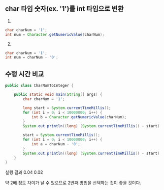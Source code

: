 ## char 타입 숫자(ex. '1')를 int 타입으로 변환
1.
```java
char charNum = '1';
int num = Character.getNumericValue(charNum);
```

2. 
```java
char charNum = '1';
int num = charNum - '0';
```

## 수행 시간 비교
```java
public class CharNumToInteger {

    public static void main(String[] args) {
        char charNum = '1';

        long start = System.currentTimeMillis();
        for (int i = 0; i < 10000000; i++) {
            int b = Character.getNumericValue(charNum);
        }
        System.out.println((long) (System.currentTimeMillis() - start) / 100.0);

        start = System.currentTimeMillis();
        for (int i = 0; i < 10000000; i++) {
            int a = charNum - '0';
        }
        System.out.println((long) (System.currentTimeMillis() - start) / 100.0);
    }
}
```

실행 결과
0.04
0.02

약 2배 정도 차이가 날 수 있으므로 2번째 방법을 선택하는 것이 좋을 것이다.

